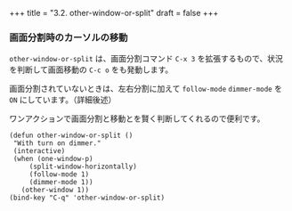 +++
title = "3.2. other-window-or-split"
draft = false
+++
### 画面分割時のカーソルの移動
`other-window-or-split` は、画面分割コマンド `C-x 3` を拡張するもので、状況を判断して画面移動の `C-c o` をも発動します。

画面分割されていないときは、左右分割に加えて `follow-mode` `dimmer-mode` を `ON` にしています。（詳細後述）

ワンアクションで画面分割と移動とを賢く判断してくれるので便利です。

```elisp
(defun other-window-or-split ()
 "With turn on dimmer."
 (interactive)
 (when (one-window-p)
	 (split-window-horizontally)
	 (follow-mode 1)
	 (dimmer-mode 1))
   (other-window 1))
(bind-key "C-q" 'other-window-or-split)
```

